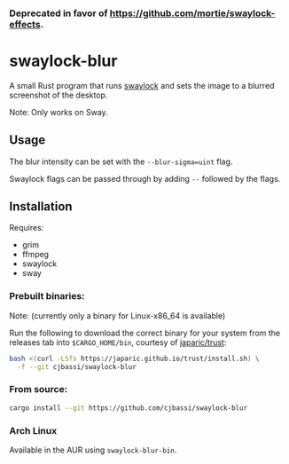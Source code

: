 ### Deprecated in favor of https://github.com/mortie/swaylock-effects.

# swaylock-blur

A small Rust program that runs [swaylock](https://github.com/swaywm/swaylock) and sets the image to a blurred screenshot of the desktop.

Note: Only works on Sway.

## Usage

The blur intensity can be set with the `--blur-sigma=uint` flag.

Swaylock flags can be passed through by adding `--` followed by the flags.

## Installation

Requires:
- grim
- ffmpeg
- swaylock
- sway

### Prebuilt binaries:

Note: (currently only a binary for Linux-x86_64 is available)

Run the following to download the correct binary for your system from the releases tab into `$CARGO_HOME/bin`, courtesy of [japaric/trust](https://github.com/japaric/trust):

```bash
bash <(curl -LSfs https://japaric.github.io/trust/install.sh) \
  -f --git cjbassi/swaylock-blur
```

### From source:

```bash
cargo install --git https://github.com/cjbassi/swaylock-blur
```

### Arch Linux

Available in the AUR using `swaylock-blur-bin`.
